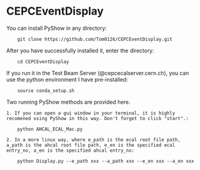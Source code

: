 # CEPCEventDisplay


You can install PyShow in any directory:
	
		git clone https://github.com/Tom0126/CEPCEventDisplay.git		

After you have successfully installed it, enter the directory:

		cd CEPCEventDisplay
		
If you run it in the Test Beam Server (@cepcecalserver.cern.ch), you can use the python environment I have pre-installed:

		source conda_setup.sh


Two running PyShow methods are provided here. 


	1. If you can open a gui window in your terminal, it is highly recomened using PyShow in this way. Don't forget to click "start".:
	
		python AHCAL_ECAL_Mac.py
		
	2. In a more linux way, where e_path is the ecal root file path, a_path is the ahcal root file path, e_en is the specified ecal entry_no, a_en is the specified ahcal entry_no:
	
		python Display.py --e_path xxx --a_path xxx --e_en xxx --a_en xxx
